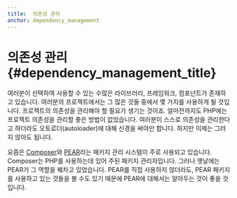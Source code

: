 ```yaml
---
title:  의존성 관리 
anchor: dependency_management
---
```


# 의존성 관리 {#dependency_management_title}

여러분이 선택하여 사용할 수 있는 수많은 라이브러리, 프레임워크, 컴포넌트가 존재하고 있습니다. 여러분의 프로젝트에서는
그 많은 것들 중에서 몇 가지를 사용하게 될 것입니다. 프로젝트의 의존성을 관리해야 할 필요가 생기는 것이죠. 얼마전까지도
PHP에는 프로젝트 의존성을 관리할 좋은 방법이 없었습니다. 여러분이 스스로 의존성을 관리한다고 하더라도
오토로더(autoloader)에 대해 신경을 써야만 합니다. 하지만 이제는 그러지 않아도 됩니다.

요즘은 [Composer]와 [PEAR]라는 패키지 관리 시스템이 주로 사용되고 있습니다. Composer는 PHP를 사용하는데 있어 주된
패키지 관리자입니다. 그러나 옛날에는 PEAR가 그 역할을 꿰차고 있었습니다.
PEAR를 직접 사용하지 않더라도, PEAR 패키지를 사용하고 있는 것들을 볼 수도 있기 때문에 PEAR에 대해서는 알아두는 것이 좋을 것입니다.

[Composer]: #composer_and_packagist
[PEAR]: #pear
